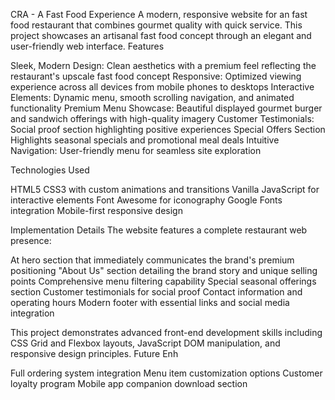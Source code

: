 CRA - A Fast Food Experience
A modern, responsive website for an fast food restaurant that combines gourmet quality with quick service. This project showcases an artisanal fast food concept through an elegant and user-friendly web interface.
Features

Sleek, Modern Design: Clean aesthetics with a premium feel reflecting the restaurant's upscale fast food concept
 Responsive: Optimized viewing experience across all devices from mobile phones to desktops
Interactive Elements: Dynamic menu, smooth scrolling navigation, and animated functionality
Premium Menu Showcase: Beautiful displayed gourmet burger and sandwich offerings with high-quality imagery
Customer Testimonials: Social proof section highlighting positive experiences
Special Offers Section Highlights seasonal specials and promotional meal deals
Intuitive Navigation: User-friendly menu for seamless site exploration

Technologies Used

HTML5
CSS3 with custom animations and transitions
Vanilla JavaScript for interactive elements
Font Awesome for iconography
Google Fonts integration
Mobile-first responsive design

Implementation Details
The website features a complete restaurant web presence:

At hero section that immediately communicates the brand's premium positioning
"About Us" section detailing the brand story and unique selling points
Comprehensive menu filtering capability
Special seasonal offerings section
Customer testimonials for social proof
Contact information and operating hours
Modern footer with essential links and social media integration

This project demonstrates advanced front-end development skills including CSS Grid and Flexbox layouts, JavaScript DOM manipulation, and responsive design principles.
Future Enh

Full ordering system integration
Menu item customization options
Customer loyalty program
Mobile app companion download section
